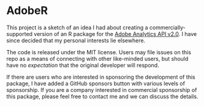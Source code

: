 # AdobeR

This project is a sketch of an idea I had about creating a commercially-supported version of an R package for the [Adobe Analytics API v2.0](https://github.com/AdobeDocs/analytics-2.0-apis). I have since decided that my personal interests lie elsewhere.

The code is released under the MIT license. Users may file issues on this repo as a means of connecting with other like-minded users, but should have no _expectation_ that the original developer will respond.

If there are users who are interested in sponsoring the development of this package, I have added a GitHub sponsors button with various levels of sponsorship. If you are a company interested in commercial sponsorship of this package, please feel free to contact me and we can discuss the details.
